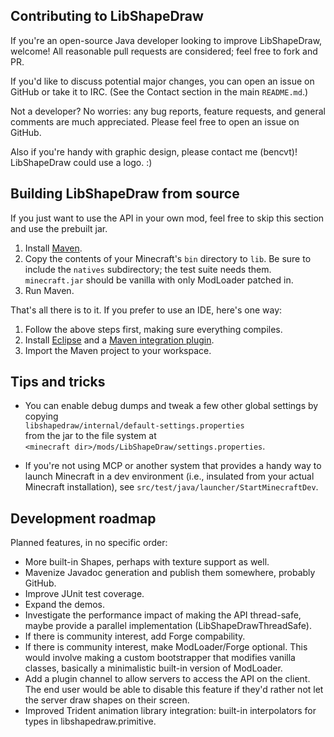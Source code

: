 ## Contributing to LibShapeDraw

If you're an open-source Java developer looking to improve LibShapeDraw,
welcome! All reasonable pull requests are considered; feel free to fork and PR.

If you'd like to discuss potential major changes, you can open an issue on
GitHub or take it to IRC. (See the Contact section in the main `README.md`.)

Not a developer? No worries: any bug reports, feature requests, and general
comments are much appreciated. Please feel free to open an issue on GitHub.

Also if you're handy with graphic design, please contact me (bencvt)!
LibShapeDraw could use a logo. :)

## Building LibShapeDraw from source

If you just want to use the API in your own mod, feel free to skip this section
and use the prebuilt jar.

1.  Install [Maven](http://maven.apache.org/).
2.  Copy the contents of your Minecraft's `bin` directory to `lib`. Be sure to
    include the `natives` subdirectory; the test suite needs them.  
    `minecraft.jar` should be vanilla with only ModLoader patched in.
3.  Run Maven.

That's all there is to it. If you prefer to use an IDE, here's one way:

1.  Follow the above steps first, making sure everything compiles.
2.  Install [Eclipse](http://www.eclipse.org/) and a
    [Maven integration plugin](http://wiki.eclipse.org/M2E).
3.  Import the Maven project to your workspace.

## Tips and tricks

 +  You can enable debug dumps and tweak a few other global settings by copying  
    `libshapedraw/internal/default-settings.properties`  
    from the jar to the file system at  
    `<minecraft dir>/mods/LibShapeDraw/settings.properties`.

 +  If you're not using MCP or another system that provides a handy way to
    launch Minecraft in a dev environment (i.e., insulated from your actual
    Minecraft installation), see
    `src/test/java/launcher/StartMinecraftDev`.

## Development roadmap

Planned features, in no specific order:

 +  More built-in Shapes, perhaps with texture support as well.
 +  Mavenize Javadoc generation and publish them somewhere, probably GitHub.
 +  Improve JUnit test coverage.
 +  Expand the demos.
 +  Investigate the performance impact of making the API thread-safe, maybe
    provide a parallel implementation (LibShapeDrawThreadSafe).
 +  If there is community interest, add Forge compability.
 +  If there is community interest, make ModLoader/Forge optional. This would
    involve making a custom bootstrapper that modifies vanilla classes,
    basically a minimalistic built-in version of ModLoader.
 +  Add a plugin channel to allow servers to access the API on the client.
    The end user would be able to disable this feature if they'd rather not let
    the server draw shapes on their screen.
 +  Improved Trident animation library integration: built-in interpolators for
    types in libshapedraw.primitive.

